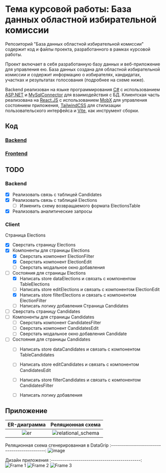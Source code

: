 # Тема курсовой работы: База данных областной избирательной комиссии
Репозиторий "База данных областной избирательной комиссии" содержит код и файлы проекта, разработанного в рамках курсовой работы.

Проект включает в себя разработанную базу данных и веб-приложение для управления ею. База данных создана для областной избирательной комиссии и содержит информацию о избирателях, кандидатах, участках и результатах голосования (подробнее на схеме ниже).

Backend реализован на языке программирования [C#](https://dotnet.microsoft.com/en-us/languages/csharp) с использованием [ASP.NET](https://dotnet.microsoft.com/en-us/apps/aspnet) и [MySqlConnector](https://mysqlconnector.net/) для взаимодействия с БД. Клиентская часть реализована на [React.JS](https://react.dev/) с использованием [MobX](https://mobx.js.org/README.html) для управления состоянием приложения, [TailwindCSS](https://tailwindcss.com/) для стилизации пользовательского интерфейса и [Vite](https://vite-docs-ru.vercel.app/), как инструмент сборки.

## Код
### [Backend](App/Backend/ElectionBack/ElectionBack)
### [Frontend](App/Client/ElectionClient)

## TODO
### Backend
- [x] Реализовать связь с таблицей Candidates
- [x] Реализовать связь с таблицей Elections
  - [ ] Изменить схему возвращаемого формата ElectionsTable
- [x] Реализовать аналитические запросы
### Client
Страница Elections
- [x] Сверстать страницу Elections
- [x] Компоненты для страницы Elections
  - [x] Сверстать компонент ElectionFilter
  - [x] Сверстать компонент ElectionEdit
  - [ ] Сверстать модальное окно добавления
- [ ] Состояния для страницы Elections
  - [x] Написать store dataElections и связать с компонентом TableElections
  - [ ] Написать store editElections и связать с компонентом ElectionEdit
  - [x] Написать store filterElections и связать с компонентом ElectionFilter
  - [ ] Написать логику добавления
Страница Candidates
- [ ] Сверстать страницу Candidates
- [ ] Компоненты для страницы Candidates
  - [ ] Сверстать компонент CandidatesFilter
  - [ ] Сверстать компонент CandidatesEdit
  - [ ] Сверстать модальное окно добавления Candidate
- [ ] Состояния для страницы Candidates
  - [ ] Написать store dataCandidates и связать с компонентом TableCandidates
  - [ ] Написать store editCandidates и связать с компонентом CandidatesEdit
  - [ ] Написать store filterCandidates и связать с компонентом CandidatesFilter
  - [ ] Написать логику добавления


## Приложение
ER-диаграмма               | Реляционная схема
:-------------------------:|:-------------------------:
![er](https://user-images.githubusercontent.com/63536056/233777829-98685fc0-6b44-48d3-aba5-1a2929353ff5.png)|![relational_schema](https://user-images.githubusercontent.com/63536056/233777865-eba06628-5db3-4936-ba36-9ecec6dc43b1.png)

Реляционная схема сгенерированная в DataGrip
:---------------------------------------------:
![image](https://user-images.githubusercontent.com/63536056/233778047-d79873e9-dd8d-474d-b0a6-2e52ec1c964b.png)

Дизайн приложения
:---------------------------------------------:
![Frame 1](https://user-images.githubusercontent.com/63536056/229291617-7175c379-7a77-4542-adc6-fc505d74a7f0.jpg)
![Frame 2](https://user-images.githubusercontent.com/63536056/229291625-9581ed89-079e-4129-be35-5e619b0ab9de.jpg)
![Frame 3](https://user-images.githubusercontent.com/63536056/229291641-92121be2-ec5c-4ae5-a70c-e3baa7add310.jpg)
